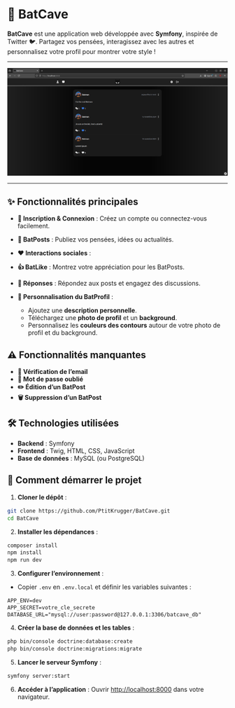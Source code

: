 # 🦇 BatCave

**BatCave** est une application web développée avec **Symfony**, inspirée de Twitter 🐦. Partagez vos pensées, interagissez avec les autres et personnalisez votre profil pour montrer votre style !

---

![BatCave Screenshot](/public/img/demo/demo1.png)

---

## ✨ Fonctionnalités principales

* **📝 Inscription & Connexion** : Créez un compte ou connectez-vous facilement.
* **📣 BatPosts** : Publiez vos pensées, idées ou actualités.
* **❤️ Interactions sociales** :

* **👍 BatLike** : Montrez votre appréciation pour les BatPosts.
* **💬 Réponses** : Répondez aux posts et engagez des discussions.
* **🎨 Personnalisation du BatProfil** :
  * Ajoutez une **description personnelle**.
  * Téléchargez une **photo de profil** et un **background**.
  * Personnalisez les **couleurs des contours** autour de votre photo de profil et du background.

## ⚠️ Fonctionnalités manquantes

* **📧 Vérification de l’email**
* **🔑 Mot de passe oublié**
* **✏️ Édition d’un BatPost**
* **🗑️ Suppression d’un BatPost**

## 🛠 Technologies utilisées

* **Backend** : Symfony
* **Frontend** : Twig, HTML, CSS, JavaScript
* **Base de données** : MySQL (ou PostgreSQL)

## 🚀 Comment démarrer le projet

1. **Cloner le dépôt** :

```bash
git clone https://github.com/PtitKrugger/BatCave.git
cd BatCave
```

2. **Installer les dépendances** :

```bash
composer install
npm install
npm run dev
```

3. **Configurer l’environnement** :

* Copier `.env` en `.env.local` et définir les variables suivantes :

```env
APP_ENV=dev
APP_SECRET=votre_cle_secrete
DATABASE_URL="mysql://user:password@127.0.0.1:3306/batcave_db"
```

4. **Créer la base de données et les tables** :

```bash
php bin/console doctrine:database:create
php bin/console doctrine:migrations:migrate
```

5. **Lancer le serveur Symfony** :

```bash
symfony server:start
```

6. **Accéder à l’application** :
   Ouvrir [http://localhost:8000](http://localhost:8000) dans votre navigateur.


